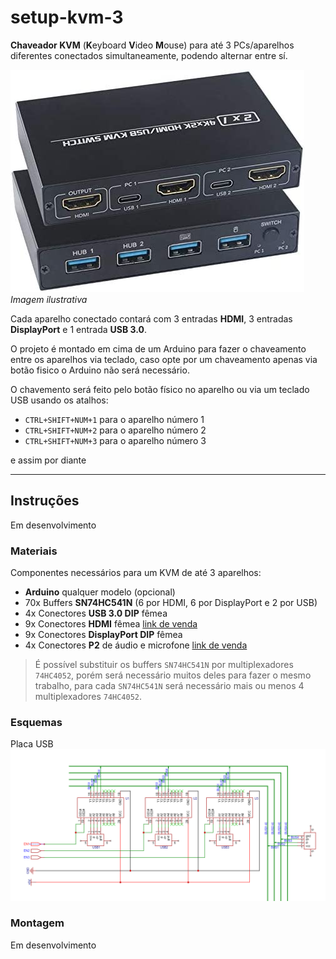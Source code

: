 # setup-kvm-3

**Chaveador KVM** (**K**eyboard **V**ideo **M**ouse) para até 3 PCs/aparelhos diferentes conectados simultaneamente, podendo alternar entre sí.

![KVM Switch Example!](/images/kvm-switch-example.jpg)
*Imagem ilustrativa*

Cada aparelho conectado contará com 3 entradas **HDMI**, 3 entradas **DisplayPort** e 1 entrada **USB 3.0**.

O projeto é montado em cima de um Arduino para fazer o chaveamento entre os aparelhos via teclado, caso opte por um chaveamento apenas via botão fisico o Arduino não será necessário.

O chavemento será feito pelo botão físico no aparelho ou via um teclado USB usando os atalhos:

  * `CTRL+SHIFT+NUM+1` para o aparelho número 1
  * `CTRL+SHIFT+NUM+2` para o aparelho número 2
  * `CTRL+SHIFT+NUM+3` para o aparelho número 3

e assim por diante

-------

## Instruções

Em desenvolvimento

### Materiais

Componentes necessários para um KVM de até 3 aparelhos:

* **Arduino** qualquer modelo (opcional)
* 70x Buffers **SN74HC541N** (6 por HDMI, 6 por DisplayPort e 2 por USB)
* 4x Conectores **USB 3.0 DIP** fêmea
* 9x Conectores **HDMI** fêmea [link de venda](https://pt.aliexpress.com/item/1005004321901753.html?spm=a2g0o.productlist.main.3.2f4c4bd4zNbfgg&algo_pvid=e8ba0e93-4177-44cf-a99c-585d2ebb48c4&aem_p4p_detail=202302081917461309186084719520000121513&algo_exp_id=e8ba0e93-4177-44cf-a99c-585d2ebb48c4-1&pdp_ext_f=%7B%22sku_id%22%3A%2212000028751193682%22%7D&pdp_npi=3%40dis%21BRL%2118.99%2116.71%21%21%21%21%21%40211bf48d16759126661676453d06b6%2112000028751193682%21sea%21BR%214164761864&curPageLogUid=yP8cfGhjvAHO&ad_pvid=202302081917461309186084719520000121513_2&ad_pvid=202302081917461309186084719520000121513_2)
* 9x Conectores **DisplayPort DIP** fêmea
* 4x Conectores **P2** de áudio e microfone [link de venda](https://pt.aliexpress.com/item/1005004688929020.html?spm=a2g0o.ppclist.product.16.73faLsI4LsI4iQ&pdp_npi=2%40dis%21BRL%21R%24%205%2C92%21R%24%205%2C92%21%21%21%21%21%402101f6b316766497700243772e69af%2112000030107125153%21btf&_t=pvid%3Ad92d09f6-7fa5-46f7-80e0-bc18aa72a762&afTraceInfo=1005004688929020__pc__pcBridgePPC__xxxxxx__1676649770&gatewayAdapt=glo2bra)

> É possível substituir os buffers `SN74HC541N` por multiplexadores `74HC4052`, porém será necessário muitos deles para fazer o mesmo trabalho, para cada `SN74HC541N` será necessário mais ou menos 4 multiplexadores `74HC4052`.


### Esquemas

Placa USB
![Placa USB!](/images/PCB-1.PNG)

### Montagem

Em desenvolvimento
